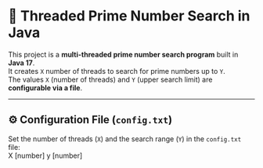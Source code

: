 # 🧵 Threaded Prime Number Search in Java

This project is a **multi-threaded prime number search program** built in **Java 17**.  
It creates `X` number of threads to search for prime numbers up to `Y`.  
The values `X` (number of threads) and `Y` (upper search limit) are **configurable via a file**.

---

## ⚙️ **Configuration File (`config.txt`)**
Set the number of threads (`X`) and the search range (`Y`) in the `config.txt` file:  
X [number]
y [number]


